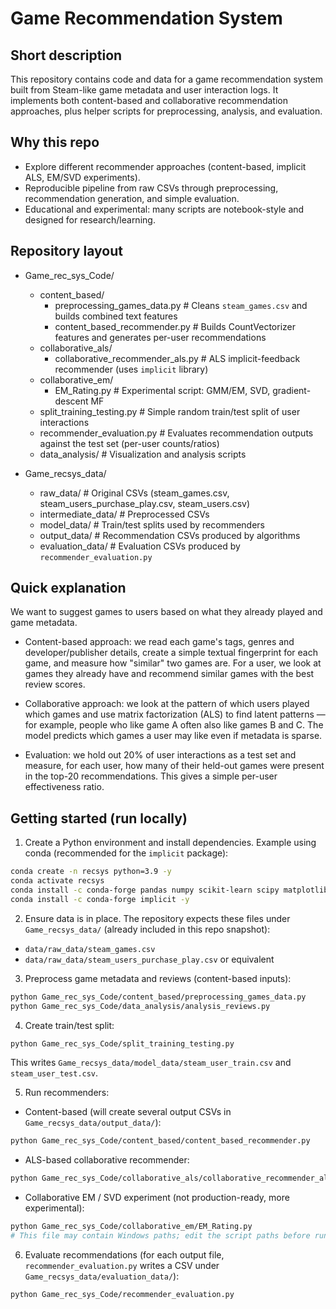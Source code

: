 Game Recommendation System
=========================

Short description
-----------------
This repository contains code and data for a game recommendation system built from Steam-like game metadata and user interaction logs. It implements both content-based and collaborative recommendation approaches, plus helper scripts for preprocessing, analysis, and evaluation.

Why this repo
--------------
- Explore different recommender approaches (content-based, implicit ALS, EM/SVD experiments).
- Reproducible pipeline from raw CSVs through preprocessing, recommendation generation, and simple evaluation.
- Educational and experimental: many scripts are notebook-style and designed for research/learning.

Repository layout
-----------------
- Game_rec_sys_Code/
  - content_based/
    - preprocessing_games_data.py      # Cleans `steam_games.csv` and builds combined text features
    - content_based_recommender.py    # Builds CountVectorizer features and generates per-user recommendations
  - collaborative_als/
    - collaborative_recommender_als.py # ALS implicit-feedback recommender (uses `implicit` library)
  - collaborative_em/
    - EM_Rating.py                    # Experimental script: GMM/EM, SVD, gradient-descent MF
  - split_training_testing.py         # Simple random train/test split of user interactions
  - recommender_evaluation.py         # Evaluates recommendation outputs against the test set (per-user counts/ratios)
  - data_analysis/                    # Visualization and analysis scripts

- Game_recsys_data/
  - raw_data/                         # Original CSVs (steam_games.csv, steam_users_purchase_play.csv, steam_users.csv)
  - intermediate_data/                # Preprocessed CSVs
  - model_data/                       # Train/test splits used by recommenders
  - output_data/                      # Recommendation CSVs produced by algorithms
  - evaluation_data/                  # Evaluation CSVs produced by `recommender_evaluation.py`

Quick explanation
---------------------------------------------
We want to suggest games to users based on what they already played and game metadata.

- Content-based approach: we read each game's tags, genres and developer/publisher details, create a simple textual fingerprint for each game, and measure how "similar" two games are. For a user, we look at games they already have and recommend similar games with the best review scores.

- Collaborative approach: we look at the pattern of which users played which games and use matrix factorization (ALS) to find latent patterns — for example, people who like game A often also like games B and C. The model predicts which games a user may like even if metadata is sparse.

- Evaluation: we hold out 20% of user interactions as a test set and measure, for each user, how many of their held-out games were present in the top-20 recommendations. This gives a simple per-user effectiveness ratio.

Getting started (run locally)
-----------------------------
1. Create a Python environment and install dependencies. Example using conda (recommended for the `implicit` package):

```bash
conda create -n recsys python=3.9 -y
conda activate recsys
conda install -c conda-forge pandas numpy scikit-learn scipy matplotlib seaborn plotnine tqdm -y
conda install -c conda-forge implicit -y
```

2. Ensure data is in place. The repository expects these files under `Game_recsys_data/` (already included in this repo snapshot):
- `data/raw_data/steam_games.csv`
- `data/raw_data/steam_users_purchase_play.csv` or equivalent

3. Preprocess game metadata and reviews (content-based inputs):

```bash
python Game_rec_sys_Code/content_based/preprocessing_games_data.py
python Game_rec_sys_Code/data_analysis/analysis_reviews.py
```

4. Create train/test split:

```bash
python Game_rec_sys_Code/split_training_testing.py
```

This writes `Game_recsys_data/model_data/steam_user_train.csv` and `steam_user_test.csv`.

5. Run recommenders:

- Content-based (will create several output CSVs in `Game_recsys_data/output_data/`):

```bash
python Game_rec_sys_Code/content_based/content_based_recommender.py
```

- ALS-based collaborative recommender:

```bash
python Game_rec_sys_Code/collaborative_als/collaborative_recommender_als.py
```

- Collaborative EM / SVD experiment (not production-ready, more experimental):

```bash
python Game_rec_sys_Code/collaborative_em/EM_Rating.py
# This file may contain Windows paths; edit the script paths before running if necessary.
```

6. Evaluate recommendations (for each output file, `recommender_evaluation.py` writes a CSV under `Game_recsys_data/evaluation_data/`):

```bash
python Game_rec_sys_Code/recommender_evaluation.py
```


